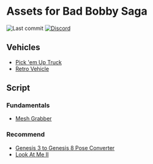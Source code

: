# Assets for Bad Bobby Saga
![Last commit](https://img.shields.io/github/last-commit/DonRP/BBS-3D)
<span class="discord">
<a href="https://discord.gg/rsxS5vTVFR" title="Discord"><img src="https://img.shields.io/discord/688162156151439536" alt="Discord" /></a>
</span>

## Vehicles
- [Pick 'em Up Truck](https://www.daz3d.com/pick-em-up-truck)
- [Retro Vehicle](https://www.daz3d.com/retro-vehicle-bundle)

## Script
### Fundamentals
- [Mesh Grabber](https://www.daz3d.com/mesh-grabber-win)
### Recommend
- [Genesis 3 to Genesis 8 Pose Converter](https://www.daz3d.com/genesis-3-to-genesis-8-pose-converter)
- [Look At Me II](https://www.daz3d.com/look-at-me-ii-pose-control)
